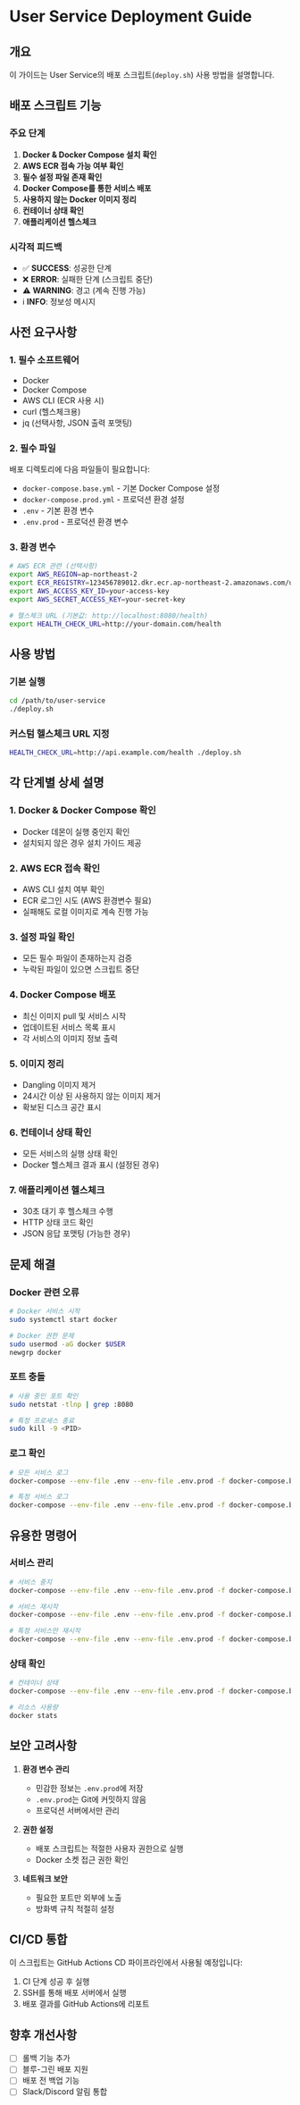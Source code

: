 # User Service Deployment Guide

## 개요
이 가이드는 User Service의 배포 스크립트(`deploy.sh`) 사용 방법을 설명합니다.

## 배포 스크립트 기능

### 주요 단계
1. **Docker & Docker Compose 설치 확인**
2. **AWS ECR 접속 가능 여부 확인**
3. **필수 설정 파일 존재 확인**
4. **Docker Compose를 통한 서비스 배포**
5. **사용하지 않는 Docker 이미지 정리**
6. **컨테이너 상태 확인**
7. **애플리케이션 헬스체크**

### 시각적 피드백
- ✅ **SUCCESS**: 성공한 단계
- ❌ **ERROR**: 실패한 단계 (스크립트 중단)
- ⚠️ **WARNING**: 경고 (계속 진행 가능)
- ℹ️ **INFO**: 정보성 메시지

## 사전 요구사항

### 1. 필수 소프트웨어
- Docker
- Docker Compose
- AWS CLI (ECR 사용 시)
- curl (헬스체크용)
- jq (선택사항, JSON 출력 포맷팅)

### 2. 필수 파일
배포 디렉토리에 다음 파일들이 필요합니다:
- `docker-compose.base.yml` - 기본 Docker Compose 설정
- `docker-compose.prod.yml` - 프로덕션 환경 설정
- `.env` - 기본 환경 변수
- `.env.prod` - 프로덕션 환경 변수

### 3. 환경 변수
```bash
# AWS ECR 관련 (선택사항)
export AWS_REGION=ap-northeast-2
export ECR_REGISTRY=123456789012.dkr.ecr.ap-northeast-2.amazonaws.com/user-service
export AWS_ACCESS_KEY_ID=your-access-key
export AWS_SECRET_ACCESS_KEY=your-secret-key

# 헬스체크 URL (기본값: http://localhost:8080/health)
export HEALTH_CHECK_URL=http://your-domain.com/health
```

## 사용 방법

### 기본 실행
```bash
cd /path/to/user-service
./deploy.sh
```

### 커스텀 헬스체크 URL 지정
```bash
HEALTH_CHECK_URL=http://api.example.com/health ./deploy.sh
```

## 각 단계별 상세 설명

### 1. Docker & Docker Compose 확인
- Docker 데몬이 실행 중인지 확인
- 설치되지 않은 경우 설치 가이드 제공

### 2. AWS ECR 접속 확인
- AWS CLI 설치 여부 확인
- ECR 로그인 시도 (AWS 환경변수 필요)
- 실패해도 로컬 이미지로 계속 진행 가능

### 3. 설정 파일 확인
- 모든 필수 파일이 존재하는지 검증
- 누락된 파일이 있으면 스크립트 중단

### 4. Docker Compose 배포
- 최신 이미지 pull 및 서비스 시작
- 업데이트된 서비스 목록 표시
- 각 서비스의 이미지 정보 출력

### 5. 이미지 정리
- Dangling 이미지 제거
- 24시간 이상 된 사용하지 않는 이미지 제거
- 확보된 디스크 공간 표시

### 6. 컨테이너 상태 확인
- 모든 서비스의 실행 상태 확인
- Docker 헬스체크 결과 표시 (설정된 경우)

### 7. 애플리케이션 헬스체크
- 30초 대기 후 헬스체크 수행
- HTTP 상태 코드 확인
- JSON 응답 포맷팅 (가능한 경우)

## 문제 해결

### Docker 관련 오류
```bash
# Docker 서비스 시작
sudo systemctl start docker

# Docker 권한 문제
sudo usermod -aG docker $USER
newgrp docker
```

### 포트 충돌
```bash
# 사용 중인 포트 확인
sudo netstat -tlnp | grep :8080

# 특정 프로세스 종료
sudo kill -9 <PID>
```

### 로그 확인
```bash
# 모든 서비스 로그
docker-compose --env-file .env --env-file .env.prod -f docker-compose.base.yml -f docker-compose.prod.yml logs -f

# 특정 서비스 로그
docker-compose --env-file .env --env-file .env.prod -f docker-compose.base.yml -f docker-compose.prod.yml logs -f user-service
```

## 유용한 명령어

### 서비스 관리
```bash
# 서비스 중지
docker-compose --env-file .env --env-file .env.prod -f docker-compose.base.yml -f docker-compose.prod.yml down

# 서비스 재시작
docker-compose --env-file .env --env-file .env.prod -f docker-compose.base.yml -f docker-compose.prod.yml restart

# 특정 서비스만 재시작
docker-compose --env-file .env --env-file .env.prod -f docker-compose.base.yml -f docker-compose.prod.yml restart user-service
```

### 상태 확인
```bash
# 컨테이너 상태
docker-compose --env-file .env --env-file .env.prod -f docker-compose.base.yml -f docker-compose.prod.yml ps

# 리소스 사용량
docker stats
```

## 보안 고려사항

1. **환경 변수 관리**
   - 민감한 정보는 `.env.prod`에 저장
   - `.env.prod`는 Git에 커밋하지 않음
   - 프로덕션 서버에서만 관리

2. **권한 설정**
   - 배포 스크립트는 적절한 사용자 권한으로 실행
   - Docker 소켓 접근 권한 확인

3. **네트워크 보안**
   - 필요한 포트만 외부에 노출
   - 방화벽 규칙 적절히 설정

## CI/CD 통합

이 스크립트는 GitHub Actions CD 파이프라인에서 사용될 예정입니다:
1. CI 단계 성공 후 실행
2. SSH를 통해 배포 서버에서 실행
3. 배포 결과를 GitHub Actions에 리포트

## 향후 개선사항

- [ ] 롤백 기능 추가
- [ ] 블루-그린 배포 지원
- [ ] 배포 전 백업 기능
- [ ] Slack/Discord 알림 통합